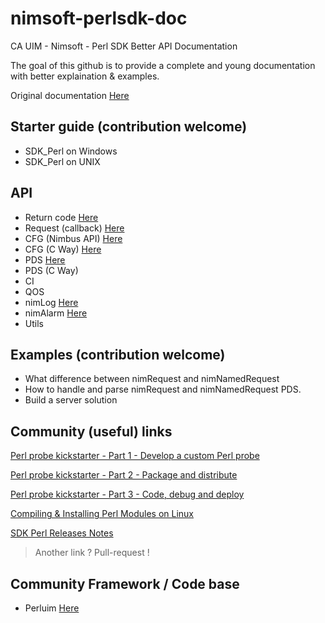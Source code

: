 # nimsoft-perlsdk-doc
CA UIM - Nimsoft - Perl SDK Better API Documentation

The goal of this github is to provide a complete and young documentation with better explaination & examples.

Original documentation [Here](http://docs.nimsoft.com/prodhelp/en_US/Monitor/SDK/PerlSDK/index.htm?toc.htm?2186383.html)

## Starter guide (contribution welcome)

- SDK_Perl on Windows
- SDK_Perl on UNIX

## API 

- Return code [Here](https://github.com/fraxken/nimsoft-perlsdk-doc/blob/master/return_code.md)
- Request (callback) [Here](https://github.com/fraxken/nimsoft-perlsdk-doc/blob/master/request.md)
- CFG (Nimbus API) [Here](https://github.com/fraxken/nimsoft-perlsdk-doc/blob/master/cfg_nimbus.md)
- CFG (C Way) [Here](https://github.com/fraxken/nimsoft-perlsdk-doc/blob/master/cfg_cway.md)
- PDS [Here](https://github.com/fraxken/nimsoft-perlsdk-doc/blob/master/pds.md)
- PDS (C Way) 
- CI
- QOS
- nimLog [Here](https://github.com/fraxken/nimsoft-perlsdk-doc/blob/master/nimLog.md)
- nimAlarm [Here](https://github.com/fraxken/nimsoft-perlsdk-doc/blob/master/nimAlarm.md)
- Utils

## Examples (contribution welcome)

- What difference between nimRequest and nimNamedRequest
- How to handle and parse nimRequest and nimNamedRequest PDS.
- Build a server solution

## Community (useful) links

[Perl probe kickstarter - Part 1 - Develop a custom Perl probe](https://communities.ca.com/docs/DOC-231172625)

[Perl probe kickstarter - Part 2 - Package and distribute](https://communities.ca.com/docs/DOC-231172657)

[Perl probe kickstarter - Part 3 - Code, debug and deploy](https://communities.ca.com/docs/DOC-231172784)

[Compiling & Installing Perl Modules on Linux](https://communities.ca.com/docs/DOC-231169163)

[SDK Perl Releases Notes](http://docs.nimsoft.com/prodhelp/en_US/Monitor/SDK/PerlSDK/ReleaseNotes/Perl%20SDK-2013%205.05.pdf)

> Another link ? Pull-request !

## Community Framework / Code base 

- Perluim [Here](https://github.com/fraxken/perluim)
